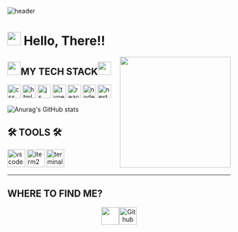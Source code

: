 ![header](https://capsule-render.vercel.app/api?type=shark&color=random&height=250&section=header&text=Undong's%20GitHub&fontSize=70&animation=scaleIn)

<h1><img src="https://user-images.githubusercontent.com/76584961/216099537-e1b5f736-96a4-4dee-94f3-5f040a105cfa.gif" style="height: 30px"/> Hello, There!!</h1>

<img align="right" src="https://user-images.githubusercontent.com/76584961/216432124-bd562e56-0bc3-495d-8585-b60ad15e5033.gif" style="max-width: 100%; width: 250px; display: inline-block;"/>




<h2><img src="https://user-images.githubusercontent.com/76584961/217931497-5525468d-4682-4e93-aaae-fcad0a1b9840.gif" style="height: 30px"/>MY TECH STACK<img src="https://user-images.githubusercontent.com/76584961/217931497-5525468d-4682-4e93-aaae-fcad0a1b9840.gif" style="height: 30px"/></h2>

<p>
   <img width="30" src="https://user-images.githubusercontent.com/76584961/216093017-3e1770bb-a305-492b-b0f7-c12e7935fae4.png" alt="css">
   <img width="30" src="https://user-images.githubusercontent.com/76584961/216093342-7b2cdcf6-9150-4b30-aedd-d5f79b1f44c8.png" alt="html">
   <img width="30" src="https://user-images.githubusercontent.com/76584961/216442416-85fcfa93-7512-4b9e-9ff4-1f3b4a9a6567.gif" alt="js">
   <img width="30" src="https://user-images.githubusercontent.com/76584961/216093353-d6b5485d-8e51-4f85-a090-552d8cb122ca.png" alt="typescript">    
   <img width="30" src="https://user-images.githubusercontent.com/76584961/218177725-96163589-fe2d-46ee-87b8-554b1b085260.png" alt="react"> 
   <img width="30" src="https://user-images.githubusercontent.com/4727/38117885-69734bbc-336c-11e8-8653-86b0fa071896.png" alt="node.js">
   <img width="30" src="https://img.shields.io/badge/Next.js-000000?style=flat-square&logo=Next.js&logoColor=white" alt="next"> 
<!--<img style="width: 50px;" src="https://user-images.githubusercontent.com/76584961/216094038-441f7d64-1d02-4301-917c-6999c9f9723e.png" alt="bootstrap"> -->
</p>

![Anurag's GitHub stats](https://github-readme-stats.vercel.app/api?username=Undong00&show_icons=true&theme=radical)
<!-- [![Top Langs](https://github-readme-stats.vercel.app/api/top-langs/?username=Undong00&layout=compact)](https://github.com/Undong00/github-readme-stats) -->

<h2>🛠️ TOOLS 🛠️</h2>
<p>   <img style="width: 40px;" alt="vscode" src="https://user-images.githubusercontent.com/76584961/216272325-ac8b1a90-41ae-42f9-84f9-b9ad9a485a6f.png">
<img style="width: 40px;" alt="iterm2" src="https://user-images.githubusercontent.com/76584961/216276408-bfcaaff4-a516-4b63-9948-1508885f00a0.png">
<img style="width: 40px;" alt="terminal" src="https://user-images.githubusercontent.com/76584961/216279126-7cfa9d77-554a-4753-a600-5e6166074248.png">

</p>





------
<h2>WHERE TO FIND ME?</h2>

  <p align="center"><img src="https://user-images.githubusercontent.com/76584961/216103441-02b488d1-cf51-4c47-afae-ddc6fbec868e.gif" style="height: 40px"/><a href="https://github.com/Undong00" target=_blank rel=noopener noreferrer style="cursor: pointer;"><img alt="Github" src="https://user-images.githubusercontent.com/76584961/216338764-0852c2aa-60ff-47e5-ab06-653a4101f8c6.png" style="height: 40px">
 





